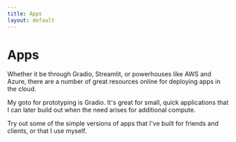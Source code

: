 ```yaml
---
title: Apps
layout: default
---
```


Apps
=====

Whether it be through Gradio, Streamlit, or powerhouses like AWS and Azure, there are a number of great resources online for deploying apps in the cloud.

My goto for prototyping is Gradio. It's great for small, quick applications that I can later build out when the need arises for additional compute.

Try out some of the simple versions of apps that I've built for friends and clients, or that I use myself.

<div>

</div>